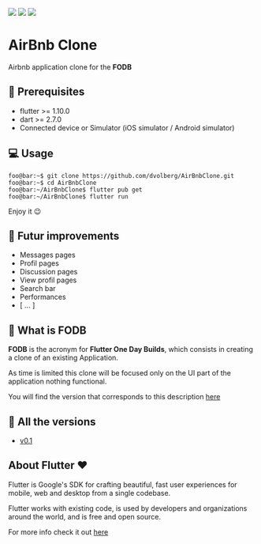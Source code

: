 <p>
  <img src="https://img.shields.io/github/v/release/dvolberg/AirBnbClone?include_prereleasesma " />
  <img src="https://img.shields.io/static/v1?label=flutter&message=1.12.3-pre.46&color=3fa9f5" />
  <img src="https://img.shields.io/static/v1?label=dart&message=2.7.0&color=yellow" />
</p>


# AirBnb Clone

Airbnb application clone for the **FODB**

## 🧩 Prerequisites
- flutter >= 1.10.0
- dart >= 2.7.0
- Connected device or Simulator (iOS simulator / Android simulator)


## 💻 Usage
```console
foo@bar:~$ git clone https://github.com/dvolberg/AirBnbClone.git
foo@bar:~$ cd AirBnbClone
foo@bar:~/AirBnbClone$ flutter pub get
foo@bar:~/AirBnbClone$ flutter run
```
Enjoy it 😉

## 🚀 Futur improvements
- Messages pages
- Profil pages
- Discussion pages
- View profil pages
- Search bar
- Performances
- [ ... ]

## 🤔 What is FODB

**FODB** is the acronym for **Flutter One Day Builds**, which consists in creating a clone of an existing Application.

As time is limited this clone will be focused only on the UI part of the application nothing functional.

You will find the version that corresponds to this description [here](https://github.com/dvolberg/AirBnbClone/tree/v0.1) 

## 📜 All the versions

- [v0.1](https://github.com/dvolberg/AirBnbClone/tree/v0.1)

## About Flutter ❤️

Flutter is Google's SDK for crafting beautiful, fast user experiences for mobile, web and desktop from a single codebase.

Flutter works with existing code, is used by developers and organizations around the world, and is free and open source.

For more info check it out [here](https://flutter.dev) 
